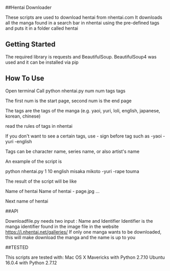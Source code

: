 ##Hentai Downloader

These scripts are used to download hentai from nhentai.com
It downloads all the manga found in a search bar in nhentai using the pre-defined tags and puts it in a folder called hentai


## Getting Started

The required library is requests and BeautifulSoup.
BeautifulSoup4 was used and it can be installed via pip

## How To Use

Open terminal
Call python nhentai.py num num tags tags

The first num is the start page, second num is the end page


The tags are the tags of the manga (e.g. yaoi, yuri, loli, english, japanese, korean, chinese)

read the rules of tags in nhentai

If you don't want to see a certain tags, use - sign before tag such as -yaoi -yuri -english

Tags can be character name, series name, or also artist's name


An example of the script is

python nhentai.py 1 10 english misaka mikoto -yuri -rape touma 

The result of the script will be like

Name of hentai
Name of hentai - page.jpg
...

Next name of hentai

##API

Downloadfile.py needs two input : Name and Identifier
Identifier is the manga identifier found in the image file in the website https://i.nhentai.net/galleries/
If only one manga wants to be downloaded, this will make download the manga and the name is up to you


##TESTED

This scripts are tested with:
Mac OS X Mavericks with Python 2.7.10
Ubuntu 16.0.4 with Python 2.7.12

